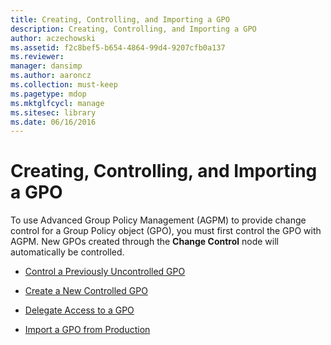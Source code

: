 ```yaml
---
title: Creating, Controlling, and Importing a GPO
description: Creating, Controlling, and Importing a GPO
author: aczechowski
ms.assetid: f2c8bef5-b654-4864-99d4-9207cfb0a137
ms.reviewer: 
manager: dansimp
ms.author: aaroncz
ms.collection: must-keep
ms.pagetype: mdop
ms.mktglfcycl: manage
ms.sitesec: library
ms.date: 06/16/2016
---
```



# Creating, Controlling, and Importing a GPO


To use Advanced Group Policy Management (AGPM) to provide change control for a Group Policy object (GPO), you must first control the GPO with AGPM. New GPOs created through the **Change Control** node will automatically be controlled.

-   [Control a Previously Uncontrolled GPO](control-a-previously-uncontrolled-gpo.md)

-   [Create a New Controlled GPO](create-a-new-controlled-gpo.md)

-   [Delegate Access to a GPO](delegate-access-to-a-gpo.md)

-   [Import a GPO from Production](import-a-gpo-from-production-approver.md)

 

 





